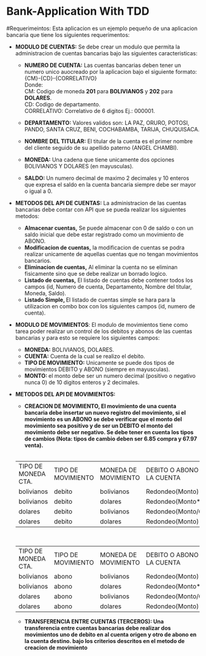 # Bank-Application With TDD
#Requerimeintos: 
Esta aplicacion es un ejemplo pequeño de una aplicacion bancaria que tiene los siguientes requerimentos:

- <b>MODULO DE CUENTAS:</b> Se debe crear un modulo que permita la administracion de cuentas bancarias bajo las siguientes caracteristicas:

    * <b>NUMERO DE CUENTA:</b> Las cuentas bancarias deben tener un numero unico auocreado por la aplicacion bajo el siguiente formato:
        {CM}-{CD}-{CORRELATIVO}
            <br>Donde: 
            <br>CM: Codigo de moneda <b>201</b> para <b>BOLIVIANOS</b> y <b>202</b> para <b>DOLARES</b>.
            <br>CD: Codigo de departamento.
            <br>CORRELATIVO: Correlativo de 6 digitos Ej.: 000001.
    * <b>DEPARTAMENTO:</b> Valores validos son: LA PAZ, ORURO, POTOSI, PANDO, SANTA CRUZ, 
    BENI, COCHABAMBA, TARIJA, CHUQUISACA.                 
    * <b>NOMBRE DEL TITULAR:</b> El titular de la cuenta es el primer nombre del cliente seguido de su apellido paterno (ANGEL CHAMBI).
    
    * <b>MONEDA:</b> Una cadena que tiene unicamente dos opciones BOLIVIANOS Y DOLARES (en mayusculas).
    * <b>SALDO: </b> Un numero decimal de maximo 2 decimales y 10 enteros que expresa el saldo en la cuenta bancaria siempre debe ser mayor o igual a 0.
    
- <b>METODOS DEL API DE CUENTAS:</b> La administracion de las cuentas bancarias debe contar con API que se pueda realizar los siguientes metodos: 
    * <b>Almacenar cuentas,</b> Se puede almacenar con 0 de saldo o con un saldo inicial que debe estar registrado como un movimiento de ABONO. 
    * <b>Modificacion de cuentas,</b> la modificacion de cuentas se podra realizar unicamente de aquellas cuentas que no tengan movimientos bancarios. 
    * <b>Eliminacion de cuentas,</b> Al eliminar la cuenta no se eliminan fisicamente sino que se debe realizar un borrado logico.
    * <b>Listado de cuentas,</b> El listado de cuentas debe contener todos los campos (id, Numero de cuenta, Departamento, Nombre del titular, Moneda, Saldo).
    * <b>Listado Simple, </b> El listado de cuentas simple se hara para la utilizacion en combo box con los siguientes campos (id, numero de cuenta).
    
- <b>MODULO DE MOVIMIENTOS</b>: El modulo de movimientos tiene como tarea poder realizar un control de los debitos y abonos de las cuentas bancarias y para esto se requiere los siguientes campos:
    * <b>MONEDA:</b> BOLIVIANOS, DOLARES.
    * <b>CUENTA:</b> Cuenta de la cual se realizo el debito.
    * <b>TIPO DE MOVIMIENTO:</b> Unicamente se puede dos tipos de movimientos DEBITO y ABONO (siempre en mayusculas).
    * <b>MONTO: </b> el monto debe ser un numero decimal (positivo o negativo nunca 0) de 10 digitos enteros y 2 decimales.
    
- <b>METODOS DEL API DE MOVIMIENTOS:
    * <b>CREACION DE MOVIMIENTO,</b> El movimiento de una cuenta bancaria debe insertar un nuevo registro del movimiento, si el movimiento es un ABONO se debe verificar que el monto del movimiento sea positivo y de ser un DEBITO el monto del movimiento debe ser negativo. Se debe tener en cuenta los tipos de cambios (Nota: tipos de cambio deben ser 6.85 compra y 67.97 venta).
    <br>
    <table>
        <tr>
            <td>TIPO DE MONEDA CTA.</td>
            <td>TIPO DE MOVIMIENTO</td>
            <td>MONEDA DE MOVIMIENTO</td>
            <td>DEBITO O ABONO EN LA CUENTA</td>
        </tr>
        <tr>
            <td>bolivianos</td>
            <td>debito</td>
            <td>bolivianos</td>
            <td>Redondeo(Monto)</td>
        </tr>
        <tr>
            <td>bolivianos</td>
            <td>debito</td>
            <td>dolares</td>
            <td>Redondeo(Monto*6.97)</td>
        </tr>
        <tr>
            <td>dolares</td>
            <td>debito</td>
            <td>bolivianos</td>
            <td>Redondeo(Monto/6.84)</td>
        </tr>
        <tr>
            <td>dolares</td>
            <td>debito</td>
            <td>dolares</td>
            <td>Redondeo(Monto)</td>
        </tr>
    </table>
    <br>
    <table>
            <tr>
                <td>TIPO DE MONEDA CTA.</td>
                <td>TIPO DE MOVIMIENTO</td>
                <td>MONEDA DE MOVIMIENTO</td>
                <td>DEBITO O ABONO EN LA CUENTA</td>
            </tr>
            <tr>
                <td>bolivianos</td>
                <td>abono</td>
                <td>bolivianos</td>
                <td>Redondeo(Monto)</td>
            </tr>
            <tr>
                <td>bolivianos</td>
                <td>abono</td>
                <td>dolares</td>
                <td>Redondeo(Monto*6.84)</td>
            </tr>
            <tr>
                <td>dolares</td>
                <td>abono</td>
                <td>bolivianos</td>
                <td>Redondeo(Monto/6.97)</td>
            </tr>
            <tr>
                <td>dolares</td>
                <td>abono</td>
                <td>dolares</td>
                <td>Redondeo(Monto)</td>
            </tr>
        </table>
   
    * TRANSFERENCIA ENTRE CUENTAS (TERCEROS): Una transferencia entre cuentas bancarias debe realizar dos movimientos uno de debito en al cuenta origen y otro de abono en la cuenta destino. bajo los criterios descritos en el metodo de creacion de movimiento
